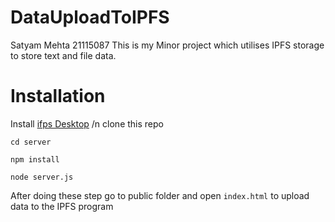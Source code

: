 # DataUploadToIPFS
Satyam Mehta 21115087
This is my Minor project which utilises IPFS storage to store text and file data.
# Installation 
Install [ifps Desktop](https://docs.ipfs.tech/install/ipfs-desktop/) /n
clone this repo
``` npm
cd server
```
```
npm install
```
```
node server.js
```

After doing these step go to public folder and open `index.html` to upload data to the IPFS program 
